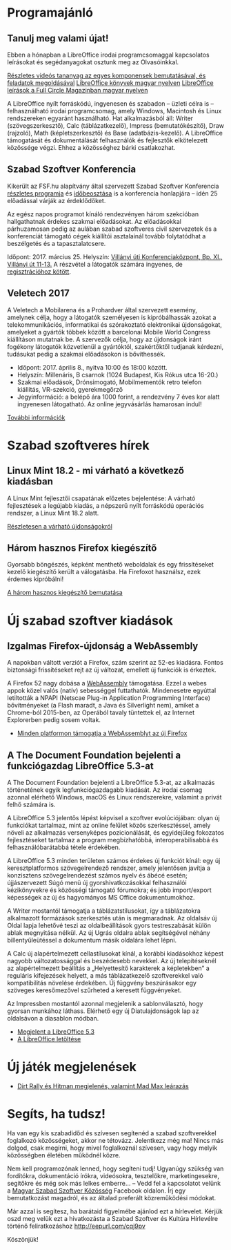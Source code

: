 # Programajánló

## Tanulj meg valami újat!

Ebben a hónapban a LibreOffice irodai programcsomaggal kapcsolatos leírásokat és segédanyagokat osztunk meg az Olvasóinkkal.

[Részletes videós tananyag az egyes komponensek bemutatásával, és feladatok megoldásával](https://www.youtube.com/user/fsfhuszabadut/playlists)
[LibreOffice könyvek magyar nyelven](http://libreoffice.hu/konyvek/)
[LibreOffice leírások a Full Circle Magazinban magyar nyelven](http://fullcircle.hu/category/sorozatok/lo/)

A LibreOffice nyílt forráskódú, ingyenesen és szabadon – üzleti célra is – felhasználható irodai programcsomag, amely Windows, Macintosh és Linux rendszereken egyaránt használható. Hat alkalmazásból áll: Writer (szövegszerkesztő), Calc (táblázatkezelő), Impress (bemutatókészítő), Draw (rajzoló), Math (képletszerkesztő) és Base (adatbázis-kezelő). A LibreOffice támogatását és dokumentálását felhasználók és fejlesztők elkötelezett közössége végzi. Ehhez a közösséghez bárki csatlakozhat.

## Szabad Szoftver Konferencia

Kikerült az FSF.hu alapítvány által szervezett Szabad Szoftver Konferencia [részletes programja](http://konf.fsf.hu/cgis/ossc/2017/speakers) és [időbeosztása](http://konf.fsf.hu/cgis/ossc/2017/timetable) is a konferencia honlapjára – idén 25 előadással várják az érdeklődőket.

Az egész napos programot kínáló rendezvényen három szekcióban hallgathatnak érdekes szakmai előadásokat. Az előadásokkal párhuzamosan pedig az aulában szabad szoftveres civil szervezetek és a konferenciát támogató cégek kiállítói asztalainál tovább folytatódhat a beszélgetés és a tapasztalatcsere.

Időpont: 2017. március 25.
Helyszín: [Villányi úti Konferenciaközpont, Bp. XI., Villányi út 11-13.](http://villanyiut11.hu/)
A részvétel a látogatók számára ingyenes, de [regisztrációhoz kötött](http://konf.fsf.hu/cgis/ossc/2017/reg?prereg_type=visitor).

## Veletech 2017

A Veletech a Mobilarena és a Prohardver által szervezett esemény, amelynek célja, hogy a látogatók személyesen is kipróbálhassák azokat a telekommunikációs, informatikai és szórakoztató elektronikai újdonságokat, amelyeket a gyártók többek között a barcelonai Mobile World Congress kiállításon mutatnak be. A szervezők célja, hogy az újdonságok iránt fogékony látogatók közvetlenül a gyártóktól, szakértőktől tudjanak kérdezni, tudásukat pedig a szakmai előadásokon is bővíthessék.

* Időpont: 2017. április 8., nyitva 10:00 és 18:00 között.
* Helyszín: Millenáris, B csarnok (1024 Budapest, Kis Rókus utca 16-20.)
* Szakmai előadások, Drónsimogató, Mobilmementók retro telefon kiállítás, VR-szekció, gyerekmegőrző
* Jegyinformáció: a belépő ára 1000 forint, a rendezvény 7 éves kor alatt ingyenesen látogatható. Az online jegyvásárlás hamarosan indul!

[További információk](http://www.veletech.hu/)

# Szabad szoftveres hírek

##  Linux Mint 18.2 - mi várható a következő kiadásban 

A Linux Mint fejlesztői csapatának előzetes bejelentése:
A várható fejlesztések a legújabb kiadás, a népszerű nyílt forráskódú operációs rendszer, a Linux Mint 18.2 alatt.

[Részletesen a várható újdonságokról](https://linuxmint.hu/hir/2017/02/linux-mint-182-mi-varhato-a-kovetkezo-kiadasban)

## Három hasznos Firefox kiegészítő

Gyorsabb böngészés, képként menthető weboldalak és egy frissítéseket kezelő kiegészítő került a válogatásba. Ha Firefoxot használsz, ezek érdemes kipróbálni!

[A három hasznos kiegészítő bemutatása](https://itcafe.hu/cikk/harom_hasznos_firefox_kiegeszito/weboldal_mentese_kepkent.html)

# Új szabad szoftver kiadások

## Izgalmas Firefox-újdonság a WebAssembly

A napokban váltott verziót a Firefox, szám szerint az 52-es kiadásra. Fontos biztonsági frissítéseket rejt az új változat, emellett új funkciók is érkeztek.

A Firefox 52 nagy dobása a [WebAssembly](https://webassembly.org) támogatása. Ezzel a webes appok közel valós (natív) sebességgel futtathatók. Mindenesetre egyúttal letiltották a NPAPI (Netscae Plug-in Application Programming Interface) bővítményeket (a Flash maradt, a Java és Silverlight nem), amiket a Chrome-ból 2015-ben, az Operából tavaly tüntettek el, az Internet Explorerben pedig sosem voltak.

* [Minden platformon támogatja a WebAssemblyt az új Firefox](https://itcafe.hu/hir/mozilla_firefox_52.html)

## A The Document Foundation bejelenti a funkciógazdag LibreOffice 5.3-at

A The Document Foundation bejelenti a LibreOffice 5.3-at, az alkalmazás történetének egyik legfunkciógazdagabb kiadását. Az irodai csomag azonnal elérhető Windows, macOS és Linux rendszerekre, valamint a privát felhő számára is.

A LibreOffice 5.3 jelentős lépést képvisel a szoftver evolúciójában: olyan új funkciókat tartalmaz, mint az online felület közös szerkesztéssel, amely növeli az alkalmazás versenyképes pozicionálását, és egyidejűleg fokozatos fejlesztéseket tartalmaz a program megbízhatóbbá, interoperabilisabbá és felhasználóbarátabbá tétele érdekében.

A LibreOffice 5.3 minden területen számos érdekes új funkciót kínál: egy új keresztplatformos szövegelrendező rendszer, amely jelentősen javítja a konzisztens szövegelrendezést számos nyelv és ábécé esetén; újjászervezett Súgó menü új gyorshivatkozásokkal felhasználói kézikönyvekre és közösségi támogató fórumokra; és jobb import/export képességek az új és hagyományos MS Office dokumentumokhoz.

A Writer mostantól támogatja a táblázatstílusokat, így a táblázatokra alkalmazott formázások szerkesztés után is megmaradnak. Az oldalsáv új Oldal lapja lehetővé teszi az oldalbeállítások gyors testreszabását külön ablak megnyitása nélkül. Az új Ugrás oldalra ablak segítségével néhány billentyűleütéssel a dokumentum másik oldalára lehet lépni.

A Calc új alapértelmezett cellastílusokat kínál, a korábbi kiadásokhoz képest nagyobb változatossággal és beszédesebb nevekkel. Az új telepítéseknél az alapértelmezett beállítás a „Helyettesítő karakterek a képletekben” a reguláris kifejezések helyett, a más táblázatkezelő szoftverekkel való kompatibilitás növelése érdekében. Új függvény beszúrásakor egy szöveges keresőmezővel szűrheted a keresett függvényeket.

Az Impressben mostantól azonnal megjelenik a sablonválasztó, hogy gyorsan munkához láthass. Elérhető egy új Diatulajdonságok lap az oldalsávon a diasablon módban.

* [Megjelent a LibreOffice 5.3](http://libreoffice.hu/2017/02/01/a-the-document-foundation-bejelenti-a-funkciogazdag-libreoffice-5-3-at/)
* [A LibreOffice letöltése](https://hu.libreoffice.org/letoeltes/)

# Új játék megjelenések

* [Dirt Rally és Hitman megjelenés, valamint Mad Max leárazás](https://linuxmint.hu/hir/2017/03/dirt-rally-es-hitman-megjelenes-valamint-mad-max-learazas)

# Segíts, ha tudsz!

Ha van egy kis szabadidőd és szívesen segítenéd a szabad szoftverekkel foglalkozó közösségeket, akkor ne tétovázz. Jelentkezz még ma! Nincs más dolgod, csak megírni, hogy mivel foglalkoznál szívesen, vagy hogy melyik közösségben életében működnél közre.

Nem kell programozónak lenned, hogy segíteni tudj! Ugyanúgy szükség van fordítókra, dokumentáció írókra, videósokra, tesztelőkre, marketingesekre, segítőkre és még sok más lelkes emberre... – Vedd fel a kapcsolatot velünk a [Magyar Szabad Szoftver Közösség](https://www.facebook.com/groups/szabadszoftver) Facebook oldalon. Írj egy bemutatkozást magadról, és az általad preferált közreműködési módokat.

Már azzal is segítesz, ha barátaid figyelmébe ajánlod ezt a hírlevelet. Kérjük oszd meg velük ezt a hivatkozásta a Szabad Szoftver és Kultúra Hírlevélre történő feliratkozáshoz http://eepurl.com/cqj9pv

Köszönjük!

